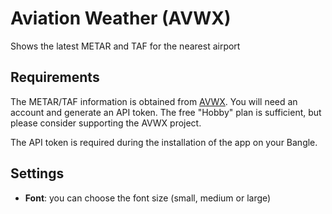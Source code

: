 # Aviation Weather (AVWX)

Shows the latest METAR and TAF for the nearest airport


## Requirements

The METAR/TAF information is obtained from [AVWX](https://account.avwx.rest/). You will need an account and generate an API token. The free "Hobby" plan is sufficient, but please consider supporting the AVWX project.

The API token is required during the installation of the app on your Bangle.


## Settings

- **Font**: you can choose the font size (small, medium or large)


